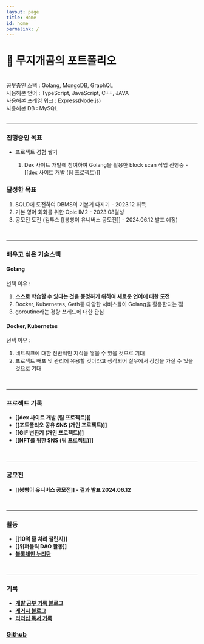 ```yaml
---
layout: page
title: Home
id: home
permalink: /
---
```


# 🌈 무지개곰의 포트폴리오
<div>
<br>
<div>
	공부중인 스택 : Golang, MongoDB, GraphQL
</div>
<div>
	사용해본 언어 : TypeScript, JavaScript, C++, JAVA   
</div>
<div>
	사용해본 프레임 워크 : Express(Node.js)
</div>
<div>
	사용해본 DB : MySQL   
</div>
<br>
<hr>
<h3>진행중인 목표</h3>

<ul>
	<li>프로젝트 경험 쌓기</li>
	<ol>
		<li>Dex 사이트 개발에 참여하여 Golang을 활용한 block scan 작업 진행중 - [[dex 사이트 개발 (팀 프로젝트)]]</li>
	</ol>
</ul>

<h3>달성한 목표</h3>

<ol>
	<li>SQLD에 도전하여 DBMS의 기본기 다지기 - 2023.12 취득</li>
	<li>기본 영어 회화를 위한 Opic IM2 - 2023.08달성</li>
	<li>공모전 도전 (컴투스 [[붕빵이 유니버스 공모전]] - 2024.06.12 발표 예정)</li>
</ol>
<br>
<hr>
<h3>배우고 싶은 기술스택</h3>

<h4>Golang</h4>
선택 이유 :
<ol>
	<li><b>스스로 학습할 수 있다는 것을 증명하기 위하여 새로운 언어에 대한 도전</b></li>
	<li>Docker, Kubernetes, Geth등 다양한 서비스들이 Golang을 활용한다는 점</li>
	<li>goroutine라는 경량 쓰레드에 대한 관심</li>
</ol>

<h4>Docker, Kubernetes</h4>
선택 이유 :
<ol>
	<li>네트워크에 대한 전반적인 지식을 쌓을 수 있을 것으로 기대</li>
	<li>프로젝트 배포 및 관리에 유용할 것이라고 생각되어 실무에서 강점을 가질 수 있을 것으로 기대</li>
</ol>
<br>
<hr>
<h3> 프로젝트 기록 </h3>
<ul>
	<li>
		<span style="font-weight: bold">[[dex 사이트 개발 (팀 프로젝트)]]</span>
	</li>
	<li>
		<span style="font-weight: bold">[[포트폴리오 공유 SNS (개인 프로젝트)]]</span>
	</li>
	<li>
		<span style="font-weight: bold">[[GIF 변환기 (개인 프로젝트)]]</span>
	</li>
	<li>
		<span style="font-weight: bold">[[NFT를 위한 SNS (팀 프로젝트)]]</span>
	</li>
</ul>
<br>
<hr>
<h3> 공모전 </h3>
<ul>
	<li>
		<span style="font-weight: bold">[[붕빵이 유니버스 공모전]] - 결과 발표 2024.06.12</span>
	</li>
</ul>
<br>
<hr>
<h3>활동</h3>
<ul>
	<li>
		<span style="font-weight: bold">
		[[10억 줄 처리 챌린지]]
		</span>
	</li>
	<li>
		<span style="font-weight: bold">
		[[위퍼블릭 DAO 활동]]
		</span>
	</li>
	<li>
		<span style="font-weight: bold"><a href="https://rainbow96bear.tistory.com/entry/%EC%B2%B4%ED%97%98%EB%8B%A8-2023-%EB%B8%94%EB%A1%9D%EC%B2%B4%EC%9D%B8-%EB%88%84%EB%A6%AC%EB%8B%A8-%EB%A6%AC%EC%82%AC%EC%9D%B4%ED%81%B4-%EB%A0%9B%EC%A0%80-%EC%B2%B4%ED%97%98-%ED%9B%84%EA%B8%B0">블록체인 누리단</a>
		</span>
	</li>
</ul>
<br>
<hr>
<h3> 기록 </h3>
<ul>
	<li>
		<span style="font-weight: bold"><a href="https://rainbow96bear.tistory.com/">개발 공부 기록 블로그</a></span>
	</li>
	<li>
		<span style="font-weight: bold"><a href="https://creal-news.tistory.com/">레거시 블로그</a></span>
	</li>
	<li>
		<span style="font-weight: bold"><a href="https://brunch.co.kr/@rainbowbear">리더십 독서 기록</a></span>
	</li>
</ul>
<h3>
	<span style="font-weight: bold"><a href="https://github.com/rainbow96bear">Github</a></span>
</h3>
<br>
<br>
</div>

<style>
.wrapper {
max-width: 46em;
}
.graph_background {
border: 1px solid black;
}
</style>
